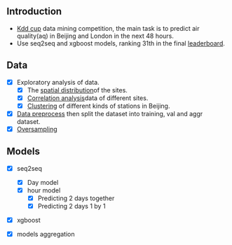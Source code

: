 ## Introduction

- [Kdd cup](https://biendata.com/competition/kdd_2018/) data mining competition, the main task is to predict air quality(aq) in Beijing and London in the next 48 hours. 
- Use seq2seq and xgboost models, ranking 31th in the final [leaderboard](https://biendata.com/competition/kdd_2018/ranking_list/).

## Data

- [x] Exploratory analysis of data.
  - [x] The [spatial distribution](https://github.com/txytju/air-quality-prediction/blob/master/exploration/bj_weather_data_exploration.ipynb)of the sites.
  - [x] [Correlation analysis](https://github.com/txytju/air-quality-prediction/blob/master/exploration/bj_aq_data_exploration.ipynb)data of different sites.
  - [x] [Clustering](https://github.com/txytju/air-quality-prediction/blob/master/exploration/clusting.ipynb) of different kinds of stations in Beijing.
- [x] [Data preprocess](https://github.com/txytju/air-quality-prediction/blob/master/data_preprocess.py) then split the dataset into training, val and aggr dataset.
- [x] [Oversampling](https://github.com/txytju/air-quality-prediction/blob/master/model/seq2seq/seq2seq_data_util.py)

## Models

- [x] seq2seq
  - [x] Day model
  - [x] hour model
    - [x] Predicting 2 days together
    - [x] Predicting 2 days 1 by 1
- [x] xgboost
- [x] models aggregation


